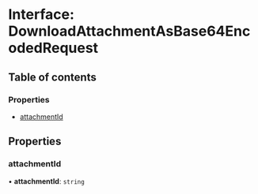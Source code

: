 # Interface: DownloadAttachmentAsBase64EncodedRequest

## Table of contents

### Properties

- [attachmentId](DownloadAttachmentAsBase64EncodedRequest.md#attachmentid)

## Properties

### attachmentId

• **attachmentId**: `string`
